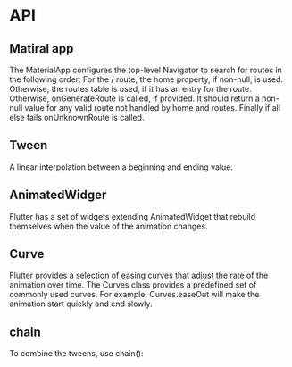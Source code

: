 # API
## Matiral app
  The MaterialApp configures the top-level Navigator to search for routes in the following order:
    For the / route, the home property, if non-null, is used.
    Otherwise, the routes table is used, if it has an entry for the route.
    Otherwise, onGenerateRoute is called, if provided. It should return a non-null value for any valid route not handled by home and routes.
    Finally if all else fails onUnknownRoute is called.
## Tween
  A linear interpolation between a beginning and ending value.
  
## AnimatedWidger
 Flutter has a set of widgets extending AnimatedWidget that rebuild themselves when the value of the animation changes.
 
## Curve 
 Flutter provides a selection of easing curves that adjust the rate of the animation over time. The Curves class provides a predefined set of commonly used curves. For example, Curves.easeOut will make the animation start quickly and end slowly.

## chain 
  To combine the tweens, use chain():
